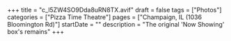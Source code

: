 +++
title = "c_l5ZW4SO9Dda8uRN8TX.avif"
draft = false
tags = ["Photos"]
categories = ["Pizza Time Theatre"]
pages = ["Champaign, IL (1036 Bloomington Rd)"]
startDate = ""
description = "The original 'Now Showing' box's remains"
+++
